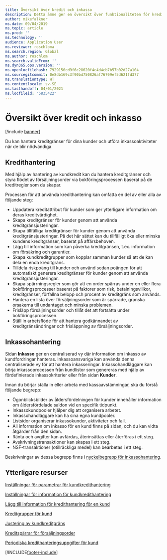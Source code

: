 ```yaml
---
title: Översikt över kredit och inkasso
description: Detta ämne ger en översikt över funktionaliteten för kredit och inkasso.
author: mikefalkner
ms.date: 09/04/2019
ms.topic: article
ms.prod: ''
ms.technology: ''
audience: Application User
ms.reviewer: roschloma
ms.search.region: Global
ms.author: roschlom
ms.search.validFrom: ''
ms.dyn365.ops.version: ''
ms.openlocfilehash: 7929150cd9f6c28620f4c4d4cb7b57b02d27a104
ms.sourcegitcommit: 0e8db169c3f90bd750826af76709ef5d621fd377
ms.translationtype: HT
ms.contentlocale: sv-SE
ms.lasthandoff: 04/01/2021
ms.locfileid: "5835422"
---
```

# <a name="credit-and-collections-overview"></a>Översikt över kredit och inkasso

[!include [banner](../includes/banner.md)]

Du kan hantera kreditgränser för dina kunder och utföra inkassoaktiviteter när de blir nödvändiga.

## <a name="credit-management"></a>Kredithantering

Med hjälp av hantering av kundkredit kan du hantera kreditgränser och styra flödet av försäljningsorder via bokföringsprocessen baserat på de kreditregler som du skapar.

Processen för att använda kredithantering kan omfatta en del av eller alla av följande steg:

- Uppdatera kreditattribut för kunder som ger ytterligare information om deras kreditvärdighet.
- Skapa kreditgränser för kunder genom att använda kreditgränsjusteringar.
- Skapa tillfälliga kreditgränser för kunder genom att använda kreditgränsjusteringar. På det här sättet kan du tillfälligt öka eller minska kundens kreditgränser, baserat på affärsbehoven.
- Lägg till information som kan påverka kreditgränsen, t.ex. information om försäkring och garantier.
- Skapa kundkreditgrupper som kopplar samman kunder så att de kan dela en enda kreditgräns.
- Tilldela riskpoäng till kunder och använd sedan poängen för att automatiskt generera kreditgränser för kunder genom att använda kreditgränsjusteringar.
- Skapa spärrningsregler som gör att en order spärras under en eller flera bokföringsprocesser baserat på faktorer som risk, betalningsvillkor, kreditgränser, förfallna belopp och procent av kreditgräns som används.
- Hantera en lista över försäljningsorder som är spärrade, granska orsakerna till undantaget och minska problemen.
- Frisläpp försäljningsorder och tillåt det att fortsätta under bokföringsprocessen.
- Ställ in arbetsflöde för att hantera godkännandet av kreditgränsändringar och frisläppning av försäljningsorder.

## <a name="collections-management"></a>Inkassohantering

Sidan **Inkasso** ger en centraliserad vy där information om inkasso av kundfordringar hanteras. Inkassoansvariga kan använda denna centraliserade vy för att hantera inkasseringar. Inkassohandläggare kan börja inkassoprocessen från kundlistor som genereras med hjälp av fördefinierade inkassokriterier eller från sidan **Kunder**.

Innan du börjar ställa in eller arbeta med kassaavstämningar, ska du förstå följande begrepp:

- Ögonblicksbilder av åldersfördelningen för kunder innehåller information om åldersfördelade saldon vid en specifik tidpunkt.
- Inkassokundpooler hjälper dig att organisera arbetet.
- Inkassohandläggare kan ha sina egna kundpooler.
- Listsidor organiserar inkassokunder, aktiviteter och fall.
- All information om inkasso för en kund finns på sidan, och du kan vidta åtgärder från den sidan.
- Ränta och avgifter kan avfärdas, återinsättas eller återföras i ett steg.
- Avskrivningstransaktioner kan skapas i ett steg.
- NSF-transaktioner (otillräckliga medel) kan bearbetas i ett steg.

Beskrivningar av dessa begrepp finns i [nyckelbegrepp för inkassohantering](./cm-collections-concepts.md).

## <a name="additional-resources"></a>Ytterligare resurser

[Inställningar för parametrar för kundkredithantering](./cm-credit-mgmt-setup.md)

[Inställningar för information för kundkredithantering](./cm-setup-information.md)

[Lägg till information för kredithantering för en kund](./cm-add-credit-mgmt-information-customer.md)

[Kreditgrupper för kund](./cm-customer-credit-groups.md)

[Justering av kundkreditgräns](./cm-credit-limit-adjustments.md)

[Kreditspärrar för försäljningsorder](./cm-sales-order-credit-holds.md)

[Periodiska kredithanteringsuppgifter för kund](./cm-periodic-tasks.md)


[!INCLUDE[footer-include](../../includes/footer-banner.md)]